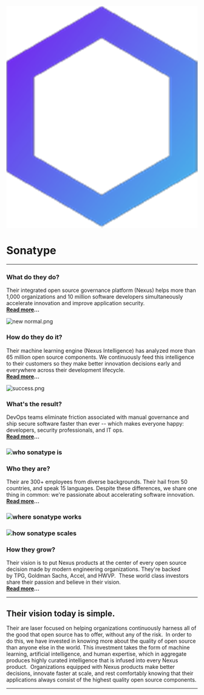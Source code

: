 ![Sonatype](Sonatype.png)

# Sonatype

---

### What do they do?

Their integrated open source governance platform (Nexus) helps more than 1,000 organizations and 10 million software developers simultaneously accelerate innovation and improve application security.\
**[Read more](https://www.sonatype.com/products-overview)...**

![new normal.png](https://www.sonatype.com/hs-fs/hubfs/New_normal@2x.png?width=150&height=150&name=New_normal@2x.png)

### How do they do it?

Their machine learning engine (Nexus Intelligence) has analyzed more than 65 million open source components. We continuously feed this intelligence to their customers so they make better innovation decisions early and everywhere across their development lifecycle.\
**[Read more](https://www.sonatype.com/nexus-intelligence)...**

![success.png](https://www.sonatype.com/hs-fs/hubfs/Securing@2x.png?width=150&height=150&name=Securing@2x.png)

### What's the result?

DevOps teams eliminate friction associated with manual governance and ship secure software faster than ever -- which makes everyone happy:  developers, security professionals, and IT ops.\
**[Read more](https://www.sonatype.com/customer-success)...**

### ![who sonatype is](https://www.sonatype.com/hs-fs/hubfs/2018%20About%20Us%20Refresh/WhoWhereHow/who_3d@2x.png?width=150&name=who_3d@2x.png)

### Who they are?

Their are 300+ employees from diverse backgrounds. Their hail from 50 countries, and speak 15 languages. Despite these differences, we share one thing in common: we're passionate about accelerating software innovation.\
**[Read more](https://www.sonatype.com/management-team)...**

### ![where sonatype works](https://www.sonatype.com/hs-fs/hubfs/2018%20About%20Us%20Refresh/WhoWhereHow/where_3d@2x.png?width=150&name=where_3d@2x.png)

### ![how sonatype scales](https://www.sonatype.com/hs-fs/hubfs/2018%20About%20Us%20Refresh/WhoWhereHow/scale_3d@2x.png?width=150&name=scale_3d@2x.png)

### How they grow?

Their vision is to put Nexus products at the center of every open source decision made by modern engineering organizations. They're backed by TPG, Goldman Sachs, Accel, and HWVP.  These world class investors share their passion and believe in their vision.\
**[Read more](https://www.sonatype.com/investors)...**

---

## Their vision today is simple.

Their are laser focused on helping organizations continuously harness all of the good that open source has to offer, without any of the risk.  In order to do this, we have invested in knowing more about the quality of open source than anyone else in the world. This investment takes the form of machine learning, artificial intelligence, and human expertise, which in aggregate produces highly curated intelligence that is infused into every Nexus product.  Organizations equipped with Nexus products make better decisions, innovate faster at scale, and rest comfortably knowing that their applications always consist of the highest quality open source components.

---
